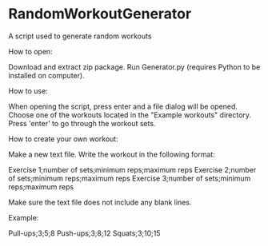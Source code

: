 # RandomWorkoutGenerator
 A script used to generate random workouts

How to open:

Download and extract zip package.
Run Generator.py (requires Python to be installed on computer).

How to use:

When opening the script, press enter and a file dialog will be opened.
Choose one of the workouts located in the "Example workouts" directory.
Press 'enter' to go through the workout sets.

How to create your own workout:

Make a new text file.
Write the workout in the following format:

Exercise 1;number of sets;minimum reps;maximum reps
Exercise 2;number of sets;minimum reps;maximum reps
Exercise 3;number of sets;minimum reps;maximum reps

Make sure the text file does not include any blank lines.

Example:

Pull-ups;3;5;8
Push-ups;3;8;12
Squats;3;10;15
